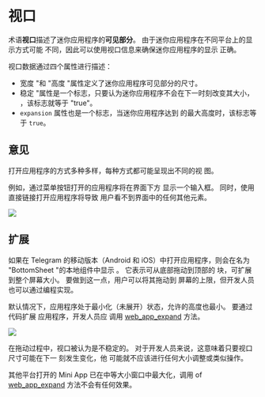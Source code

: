 # 视口

术语**视口**描述了迷你应用程序的**可见部分**。 由于迷你应用程序在不同平台上的显示方式可能
不同，因此可以使用视口信息来确保迷你应用程序的显示
正确。

视口数据通过四个属性进行描述：

- 宽度 "和 "高度 "属性定义了迷你应用程序可见部分的尺寸。
- 稳定 "属性是一个标志，只要认为迷你应用程序不会在下一时刻改变其大小，
  ，该标志就等于 "true"。
- `expansion` 属性也是一个标志，当迷你应用程序达到
  的最大高度时，该标志等于 `true`。

## 意见

打开应用程序的方式多种多样，每种方式都可能呈现出不同的视
图。

例如，通过菜单按钮打开的应用程序将在界面下方
显示一个输入框。 同时，使用直接链接打开应用程序将导致
用户看不到界面中的任何其他元素。

<img
src="/components/viewport/views.png"
srcset="/components/viewport/views.png, /components/viewport/views@2x.png 2x"
class="guides-image"
/>

## 扩展

如果在 Telegram 的移动版本（Android 和 iOS）中打开应用程序，则会在名为 "BottomSheet "的本地组件中显示
。 它表示可从底部拖动到顶部的
块，可扩展到整个屏幕大小。 要做到这一点，用户可以将其拖动到
屏幕的上限，但开发人员也可以通过编程实现。

默认情况下，应用程序处于最小化（未展开）状态，允许的高度也最小。 要通过代码扩展
应用程序，开发人员应
调用 [web_app_expand](methods.md#web-app-expand) 方法。

<img
src="/components/viewport/expansion.png"
srcset="/components/viewport/expansion.png, /components/viewport/expansion@2x.png 2x"
class="guides-image"
/>

在拖动过程中，视口被认为是不稳定的。 对于开发人员来说，这意味着只要视口尺寸可能在下一
刻发生变化，他
可能就不应该进行任何大小调整或类似操作。

其他平台打开的 Mini App 已在中等大小窗口中最大化，调用
of [web_app_expand](methods.md#web-app-expand) 方法不会有任何效果。
